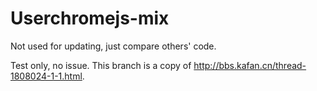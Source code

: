# Userchromejs-mix
Not used for updating, just compare others' code.

Test only, no issue. This branch is a copy of http://bbs.kafan.cn/thread-1808024-1-1.html.
